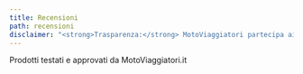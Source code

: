 ```yaml
---
title: Recensioni
path: recensioni
disclaimer: "<strong>Trasparenza:</strong> MotoViaggiatori partecipa ai programmi referral di Amazon e eBay; questo significa che se acquisti un prodotto tramite i link presenti nei nostri articoli noi guadagnamo una piccola percentuale, senza alcuna maggiorazione di prezzo per te."
---
```

Prodotti testati e approvati da MotoViaggiatori.it
